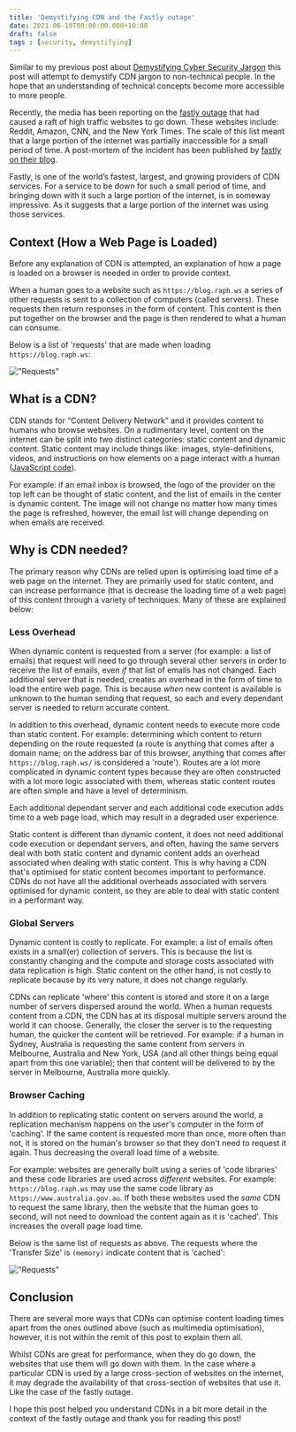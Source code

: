 ```yaml
---
title: 'Demystifying CDN and the Fastly outage'
date: 2021-06-10T00:00:00.000+10:00
draft: false
tags : [security, demystifying]
---
```


Similar to my previous post about [Demystifying Cyber Security
Jargon](./demystifying-cyber-security-jargon.md) this post will attempt to
demystify CDN jargon to non-technical people. In the hope that an understanding
of technical concepts become more accessible to more people.

Recently, the media has been reporting on the [fastly
outage](https://www.cnbc.com/2021/06/08/reddit-and-global-news-sites-go-offline.html)
that had caused a raft of high traffic websites to go down. These websites
include: Reddit, Amazon, CNN, and the New York Times. The scale of this list
meant that a large portion of the internet was partially inaccessible for a
small period of time. A post-mortem of the incident has been published by
[fastly on their blog](https://www.fastly.com/blog/summary-of-june-8-outage).

Fastly, is one of the world’s fastest, largest, and growing providers of CDN
services. For a service to be down for such a small period of time, and bringing
down with it such a large portion of the internet, is in someway impressive. As
it suggests that a large portion of the internet was using those services.

## Context (How a Web Page is Loaded)

Before any explanation of CDN is attempted, an explanation of how a page is
loaded on a browser is needed in order to provide context.

When a human goes to a website such as `https://blog.raph.ws` a series of other
requests is sent to a collection of computers (called servers). These requests
then return responses in the form of content. This content is then put together
on the browser and the page is then rendered to what a human can consume.

Below is a list of 'requests' that are made when loading `https://blog.raph.ws`:

!["Requests"](/images/requests.png "requests")

## What is a CDN?

CDN stands for “Content Delivery Network” and it provides content to humans who
browse websites. On a rudimentary level, content on the internet can be split
into two distinct categories: static content and dynamic content. Static content
may include things like: images, style-definitions, videos, and instructions on
how elements on a page interact with a human ([JavaScript
code](https://en.wikipedia.org/wiki/JavaScript)).

For example: if an email inbox is browsed, the logo of the provider on the top
left can be thought of static content, and the list of emails in the center is
dynamic content.  The image will not change no matter how many times the page is
refreshed, however, the email list will change depending on when emails are
received.

## Why is CDN needed?

The primary reason why CDNs are relied upon is optimising load time of a web
page on the internet. They are primarily used for static content, and can
increase performance (that is decrease the loading time of a web page) of this
content through a variety of techniques.  Many of these are explained below:

### Less Overhead

When dynamic content is requested from a server (for example: a list of emails)
that request will need to go through several other servers in order to receive
the list of emails, even *if* that list of emails has not changed. Each
additional server that is needed, creates an overhead in the form of time to
load the entire web page. This is because *when* new content is available is
unknown to the human sending that request, so each and every dependant server is
needed to return accurate content.

In addition to this overhead, dynamic content needs to execute more code than
static content. For example: determining which content to return depending on
the route requested (a route is anything that comes after a domain name; on the
address bar of this browser, anything that comes after `https://blog.raph.ws/`
is considered a 'route').  Routes are a lot more complicated in dynamic content
types because they are often constructed with a lot more logic associated with
them, whereas static content routes are often simple and have a level of
determinism.

Each additional dependant server and each additional code execution adds time to
a web page load, which may result in a degraded user experience.

Static content is different than dynamic content, it does not need additional
code execution or dependant servers, and often, having the same servers deal
with both static content and dynamic content adds an overhead associated when
dealing with static content. This is why having a CDN that's optimised for
static content becomes important to performance. CDNs do not have all the
additional overheads associated with servers optimised for dynamic content, so
they are able to deal with static content in a performant way.

### Global Servers

Dynamic content is costly to replicate. For example: a list of emails often
exists in a small(er) collection of servers. This is because the list is constantly
changing and the compute and storage costs associated with data replication is
high. Static content on the other hand, is not costly to replicate because by
its very nature, it does not change regularly.

CDNs can replicate 'where' this content is stored and store it on a large number
of servers dispersed around the world. When a human requests content from a CDN,
the CDN has at its disposal multiple servers around the world it can choose.
Generally, the closer the server is to the requesting human, the quicker the
content will be retrieved. For example: if a human in Sydney, Australia is
requesting the same content from servers in Melbourne, Australia and New York,
USA (and all other things being equal apart from this one variable); then that
content will be delivered to by the server in Melbourne, Australia more quickly.

### Browser Caching

In addition to replicating static content on servers around the world, a
replication mechanism happens on the user's computer in the form of 'caching'.
If the same content is requested more than once, more often than not, it is
stored on the human's browser so that they don't need to request it again. Thus
decreasing the overall load time of a website.

For example: websites are generally built using a series of 'code libraries' and
these code libraries are used across *different* websites. For example:
`https://blog.raph.ws` may use the same code library as
`https://www.australia.gov.au`. If both these websites used the *same* CDN to
request the same library, then the website that the human goes to second, will
not need to download the content again as it is 'cached'. This increases the
overall page load time.

Below is the same list of requests as above. The requests where the 'Transfer
Size' is `(memory)` indicate content that is 'cached':

!["Requests"](/images/requests-memory.png "requests from memory")

## Conclusion

There are several more ways that CDNs can optimise content loading times apart
from the ones outlined above (such as multimedia optimisation), however, it is
not within the remit of this post to explain them all.

Whilst CDNs are great for performance, when they do go down, the websites that
use them will go down with them. In the case where a particular CDN is used by a
large cross-section of websites on the internet, it may degrade the availability
of that cross-section of websites that use it. Like the case of the fastly
outage.

I hope this post helped you understand CDNs in a bit more detail in the context
of the fastly outage and thank you for reading this post!
